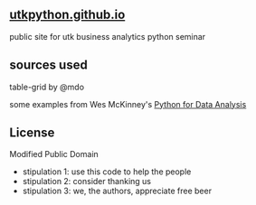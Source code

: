 ## [utkpython.github.io](http://utkpython.github.io)

public site for utk business analytics python seminar


## sources used
table-grid by @mdo

some examples from Wes McKinney's [Python for Data Analysis](http://shop.oreilly.com/product/0636920023784.do)

## License
Modified Public Domain
* stipulation 1: use this code to help the people
* stipulation 2: consider thanking us
* stipulation 3: we, the authors, appreciate free beer





